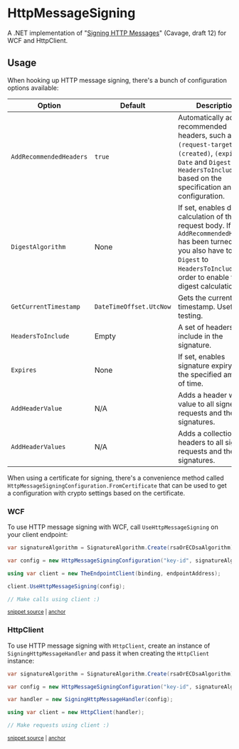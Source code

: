 # HttpMessageSigning

A .NET implementation of "[Signing HTTP Messages](https://datatracker.ietf.org/doc/html/draft-cavage-http-signatures-12)" (Cavage, draft 12) for WCF and HttpClient.

## Usage

When hooking up HTTP message signing, there's a bunch of configuration options available:

| Option | Default | Description |
|--------|-------------|---------|
| `AddRecommendedHeaders` | `true` | Automatically adds recommended headers, such as `(request-target)`, `(created)`, `(expires)`, `Date` and `Digest` to `HeadersToInclude` based on the specification and configuration. |
| `DigestAlgorithm` | None | If set, enables digest calculation of the request body. If `AddRecommendedHeaders` has been turned off, you also have to add `Digest` to `HeadersToInclude` in order to enable the digest calculation. |
| `GetCurrentTimestamp` | `DateTimeOffset.UtcNow` | Gets the current UTC timestamp. Useful for testing. |
| `HeadersToInclude` | Empty | A set of headers to include in the signature. |
| `Expires` | None | If set, enables signature expiry after the specified amount of time. |
| `AddHeaderValue` | N/A | Adds a header with a value to all signed requests and their signatures. |
| `AddHeaderValues` | N/A | Adds a collection of headers to all signed requests and their signatures. |

When using a certificate for signing, there's a convenience method called `HttpMessageSigningConfiguration.FromCertificate` that can be used to get a configuration with crypto settings based on the certificate.

### WCF

To use HTTP message signing with WCF, call `UseHttpMessageSigning` on your client endpoint:

<!-- snippet: WCF_Endpoint_UseHttpMessageSigning -->
<a id='snippet-wcf_endpoint_usehttpmessagesigning'></a>
```cs
var signatureAlgorithm = SignatureAlgorithm.Create(rsaOrECDsaAlgorithm);

var config = new HttpMessageSigningConfiguration("key-id", signatureAlgorithm);

using var client = new TheEndpointClient(binding, endpointAddress);

client.UseHttpMessageSigning(config);

// Make calls using client :)
```
<sup><a href='/test/IdentityStream.HttpMessageSigning.Tests/Snippets.cs#L15-L25' title='Snippet source file'>snippet source</a> | <a href='#snippet-wcf_endpoint_usehttpmessagesigning' title='Start of snippet'>anchor</a></sup>
<!-- endSnippet -->

### HttpClient

To use HTTP message signing with `HttpClient`, create an instance of `SigningHttpMessageHandler` and pass it when creating the `HttpClient` instance:

<!-- snippet: HttpClient_SigningHttpMessageHandler -->
<a id='snippet-httpclient_signinghttpmessagehandler'></a>
```cs
var signatureAlgorithm = SignatureAlgorithm.Create(rsaOrECDsaAlgorithm);

var config = new HttpMessageSigningConfiguration("key-id", signatureAlgorithm);

var handler = new SigningHttpMessageHandler(config);

using var client = new HttpClient(handler);

// Make requests using client :)
```
<sup><a href='/test/IdentityStream.HttpMessageSigning.Tests/Snippets.cs#L29-L39' title='Snippet source file'>snippet source</a> | <a href='#snippet-httpclient_signinghttpmessagehandler' title='Start of snippet'>anchor</a></sup>
<!-- endSnippet -->
